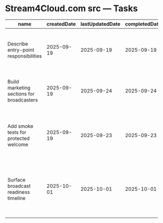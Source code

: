 # Stream4Cloud.com src — Tasks

| name                                      | createdDate | lastUpdatedDate | completedDate | status   | description                                                                                          |
| ----------------------------------------- | ----------- | --------------- | ------------- | -------- | ---------------------------------------------------------------------------------------------------- |
| Describe entry-point responsibilities     | 2025-09-19  | 2025-09-19      | 2025-09-19    | complete | README now documents how `main.jsx` and `App.jsx` compose the teaser and protected view.             |
| Build marketing sections for broadcasters | 2025-09-19  | 2025-09-24      | 2025-09-24    | complete | Replace placeholder teaser text with real product messaging and CTA buttons.                         |
| Add smoke tests for protected welcome     | 2025-09-19  | 2025-09-23      | 2025-09-23    | complete | Ensure authenticated users see the welcome component and unauthenticated users remain on the teaser. |
| Surface broadcast readiness timeline      | 2025-10-01  | 2025-10-01      | 2025-10-01    | complete | Added a four-phase marketing timeline that tracks planning, rehearsal, live operations, and post-event optimisation. |
